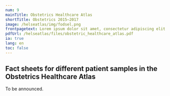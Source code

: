 ```yaml
---
num: 9
mainTitle: Obstetrics Healthcare Atlas
shortTitle: Obstetrics 2015–2017
image: /helseatlas/img/fodsel.png
frontpagetext: Lorem ipsum dolor sit amet, consectetur adipiscing elit. Pharetra, sit interdum ipsum pellentesque. Vehicula suspendisse urna, diam etiam enim ultricies nunc enim morbi. Vehicula suspendisse urna, diam etiam enim ultricies nunc enim morbi.
pdfUrl: /helseatlas/files/obstetric_healthcare_atlas.pdf
ia: true
lang: en
toc: false
---
```


## Fact sheets for different patient samples in the Obstetrics Healthcare Atlas

To be announced.
